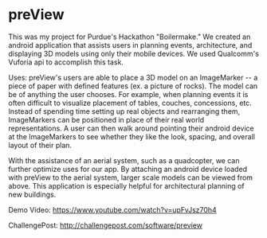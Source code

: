 preView
=====================
This was my project for Purdue's Hackathon "Boilermake."
We created an android application that assists users in planning events, architecture, and displaying 3D models using only their mobile devices. We used Qualcomm's Vuforia api to accomplish this task.

Uses: preView's users are able to place a 3D model on an ImageMarker -- a piece of paper with defined features (ex. a picture of rocks). The model can be of anything the user chooses. For example, when planning events it is often difficult to visualize placement of tables, couches, concessions, etc. Instead of spending time setting up real objects and rearranging them, ImageMarkers can be positioned in place of their real world representations. A user can then walk around pointing their android device at the ImageMarkers to see whether they like the look, spacing, and overall layout of their plan.

With the assistance of an aerial system, such as a quadcopter, we can further optimize uses for our app. By attaching an android device loaded with preView to the aerial system, larger scale models can be viewed from above. This application is especially helpful for architectural planning of new buildings.

Demo Video:
https://www.youtube.com/watch?v=upFvJsz70h4

ChallengePost:
http://challengepost.com/software/preview

